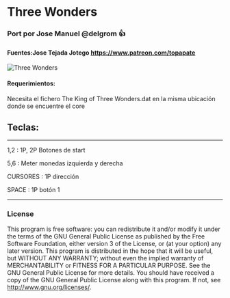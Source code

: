 # Three Wonders

### Port por Jose Manuel @delgrom :+1: 
#### Fuentes:Jose Tejada Jotego https://www.patreon.com/topapate

![Three Wonders](https://user-images.githubusercontent.com/31018768/93027446-2856b400-f60d-11ea-94bc-0fa70bdaa2a9.jpg)

#### Requerimientos:

Necesita el fichero The King of Three Wonders.dat en la misma ubicación donde se encuentre el core

## Teclas:
--------------------------------------------------
1,2 :   1P, 2P Botones de start

5,6 :   Meter monedas izquierda y derecha

CURSORES : 1P dirección

SPACE    : 1P botón 1

---------------------------------------------------
### License


This program is free software: you can redistribute it and/or modify it under the terms of the GNU General Public License as published by the Free Software Foundation, either version 3 of the License, or (at your option) any later version.
This program is distributed in the hope that it will be useful, but WITHOUT ANY WARRANTY; without even the implied warranty of MERCHANTABILITY or FITNESS FOR A PARTICULAR PURPOSE. See the GNU General Public License for more details.
You should have received a copy of the GNU General Public License along with this program. If not, see http://www.gnu.org/licenses/.
